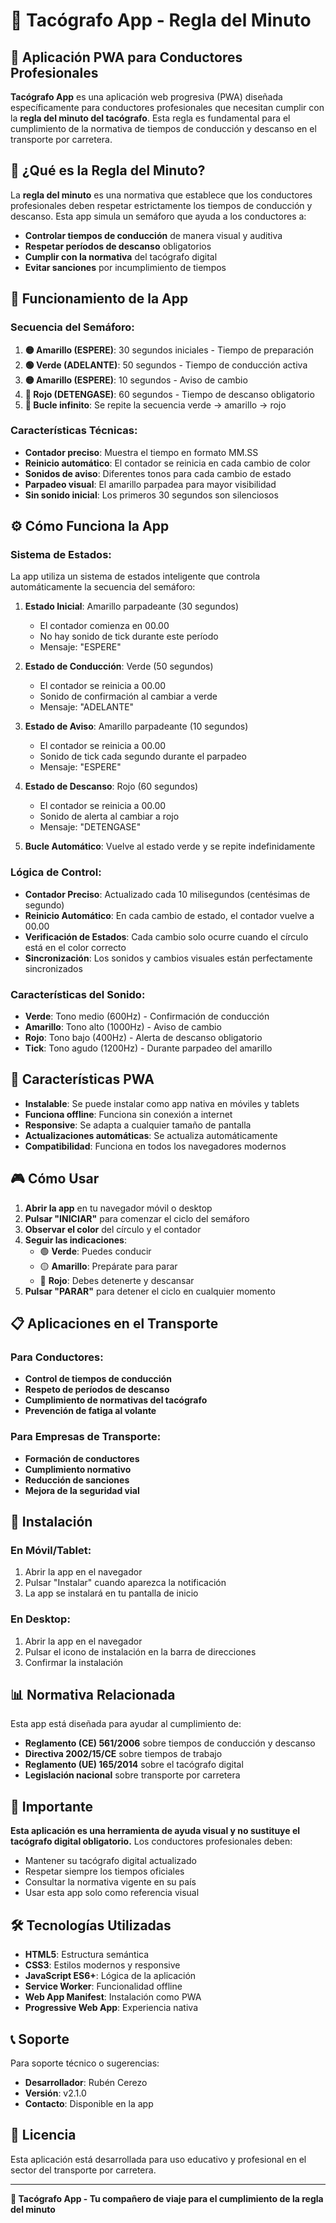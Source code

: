 # 🚛 Tacógrafo App - Regla del Minuto

## 📱 Aplicación PWA para Conductores Profesionales

**Tacógrafo App** es una aplicación web progresiva (PWA) diseñada específicamente para conductores profesionales que necesitan cumplir con la **regla del minuto del tacógrafo**. Esta regla es fundamental para el cumplimiento de la normativa de tiempos de conducción y descanso en el transporte por carretera.

## 🎯 ¿Qué es la Regla del Minuto?

La **regla del minuto** es una normativa que establece que los conductores profesionales deben respetar estrictamente los tiempos de conducción y descanso. Esta app simula un semáforo que ayuda a los conductores a:

- **Controlar tiempos de conducción** de manera visual y auditiva
- **Respetar períodos de descanso** obligatorios
- **Cumplir con la normativa** del tacógrafo digital
- **Evitar sanciones** por incumplimiento de tiempos

## 🚦 Funcionamiento de la App

### Secuencia del Semáforo:

1. **🟡 Amarillo (ESPERE)**: 30 segundos iniciales - Tiempo de preparación
2. **🟢 Verde (ADELANTE)**: 50 segundos - Tiempo de conducción activa
3. **🟡 Amarillo (ESPERE)**: 10 segundos - Aviso de cambio
4. **🔴 Rojo (DETENGASE)**: 60 segundos - Tiempo de descanso obligatorio
5. **🔄 Bucle infinito**: Se repite la secuencia verde → amarillo → rojo

### Características Técnicas:

- **Contador preciso**: Muestra el tiempo en formato MM.SS
- **Reinicio automático**: El contador se reinicia en cada cambio de color
- **Sonidos de aviso**: Diferentes tonos para cada cambio de estado
- **Parpadeo visual**: El amarillo parpadea para mayor visibilidad
- **Sin sonido inicial**: Los primeros 30 segundos son silenciosos

## ⚙️ Cómo Funciona la App

### Sistema de Estados:

La app utiliza un sistema de estados inteligente que controla automáticamente la secuencia del semáforo:

1. **Estado Inicial**: Amarillo parpadeante (30 segundos)
   - El contador comienza en 00.00
   - No hay sonido de tick durante este período
   - Mensaje: "ESPERE"

2. **Estado de Conducción**: Verde (50 segundos)
   - El contador se reinicia a 00.00
   - Sonido de confirmación al cambiar a verde
   - Mensaje: "ADELANTE"

3. **Estado de Aviso**: Amarillo parpadeante (10 segundos)
   - El contador se reinicia a 00.00
   - Sonido de tick cada segundo durante el parpadeo
   - Mensaje: "ESPERE"

4. **Estado de Descanso**: Rojo (60 segundos)
   - El contador se reinicia a 00.00
   - Sonido de alerta al cambiar a rojo
   - Mensaje: "DETENGASE"

5. **Bucle Automático**: Vuelve al estado verde y se repite indefinidamente

### Lógica de Control:

- **Contador Preciso**: Actualizado cada 10 milisegundos (centésimas de segundo)
- **Reinicio Automático**: En cada cambio de estado, el contador vuelve a 00.00
- **Verificación de Estados**: Cada cambio solo ocurre cuando el círculo está en el color correcto
- **Sincronización**: Los sonidos y cambios visuales están perfectamente sincronizados

### Características del Sonido:

- **Verde**: Tono medio (600Hz) - Confirmación de conducción
- **Amarillo**: Tono alto (1000Hz) - Aviso de cambio
- **Rojo**: Tono bajo (400Hz) - Alerta de descanso obligatorio
- **Tick**: Tono agudo (1200Hz) - Durante parpadeo del amarillo

## 📱 Características PWA

- **Instalable**: Se puede instalar como app nativa en móviles y tablets
- **Funciona offline**: Funciona sin conexión a internet
- **Responsive**: Se adapta a cualquier tamaño de pantalla
- **Actualizaciones automáticas**: Se actualiza automáticamente
- **Compatibilidad**: Funciona en todos los navegadores modernos

## 🎮 Cómo Usar

1. **Abrir la app** en tu navegador móvil o desktop
2. **Pulsar "INICIAR"** para comenzar el ciclo del semáforo
3. **Observar el color** del círculo y el contador
4. **Seguir las indicaciones**:
   - 🟢 **Verde**: Puedes conducir
   - 🟡 **Amarillo**: Prepárate para parar
   - 🔴 **Rojo**: Debes detenerte y descansar
5. **Pulsar "PARAR"** para detener el ciclo en cualquier momento

## 📋 Aplicaciones en el Transporte

### Para Conductores:
- **Control de tiempos de conducción**
- **Respeto de períodos de descanso**
- **Cumplimiento de normativas del tacógrafo**
- **Prevención de fatiga al volante**

### Para Empresas de Transporte:
- **Formación de conductores**
- **Cumplimiento normativo**
- **Reducción de sanciones**
- **Mejora de la seguridad vial**

## 🔧 Instalación

### En Móvil/Tablet:
1. Abrir la app en el navegador
2. Pulsar "Instalar" cuando aparezca la notificación
3. La app se instalará en tu pantalla de inicio

### En Desktop:
1. Abrir la app en el navegador
2. Pulsar el icono de instalación en la barra de direcciones
3. Confirmar la instalación

## 📊 Normativa Relacionada

Esta app está diseñada para ayudar al cumplimiento de:
- **Reglamento (CE) 561/2006** sobre tiempos de conducción y descanso
- **Directiva 2002/15/CE** sobre tiempos de trabajo
- **Reglamento (UE) 165/2014** sobre el tacógrafo digital
- **Legislación nacional** sobre transporte por carretera

## 🚨 Importante

**Esta aplicación es una herramienta de ayuda visual y no sustituye el tacógrafo digital obligatorio.** Los conductores profesionales deben:

- Mantener su tacógrafo digital actualizado
- Respetar siempre los tiempos oficiales
- Consultar la normativa vigente en su país
- Usar esta app solo como referencia visual

## 🛠️ Tecnologías Utilizadas

- **HTML5**: Estructura semántica
- **CSS3**: Estilos modernos y responsive
- **JavaScript ES6+**: Lógica de la aplicación
- **Service Worker**: Funcionalidad offline
- **Web App Manifest**: Instalación como PWA
- **Progressive Web App**: Experiencia nativa

## 📞 Soporte

Para soporte técnico o sugerencias:
- **Desarrollador**: Rubén Cerezo
- **Versión**: v2.1.0
- **Contacto**: Disponible en la app

## 📄 Licencia

Esta aplicación está desarrollada para uso educativo y profesional en el sector del transporte por carretera.

---

**🚛 Tacógrafo App - Tu compañero de viaje para el cumplimiento de la regla del minuto**